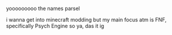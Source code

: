 yooooooooo
the names parsel

i wanna get into minecraft modding
but my main focus atm is FNF, specifically Psych Engine
so ya, das it ig
